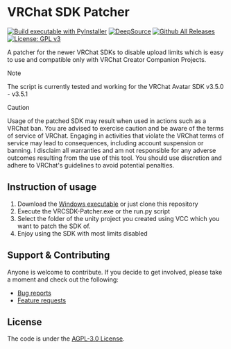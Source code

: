 # VRChat SDK Patcher

[![Build executable with PyInstaller](https://github.com/Luois45/VRCSDK-Patcher/actions/workflows/build.yml/badge.svg)](https://github.com/Luois45/VRCSDK-Patcher/actions/workflows/build.yml)
[![DeepSource](https://deepsource.io/gh/Luois45/VRCSDK-Patcher.svg/?label=active+issues&show_trend=true&token=eIo_r1Hx850IQIJEoUj3FaC5)](https://deepsource.io/gh/Luois45/VRCSDK-Patcher/?ref=repository-badge)
[![Github All Releases](https://img.shields.io/github/downloads/Luois45/VRCSDK-Patcher/total.svg)](https://tooomm.github.io/github-release-stats/?username=Luois45&repository=VRCSDK-Patcher)
[![License: GPL v3](https://img.shields.io/badge/License-AGPL%20v3-blue.svg)](https://www.gnu.org/licenses/agpl-3.0)

A patcher for the newer VRChat SDKs to disable upload limits which is easy to use and compatible only with VRChat Creator Companion Projects.

> [!NOTE]  
> The script is currently tested and working for the VRChat Avatar SDK v3.5.0 - v3.5.1

> [!CAUTION]
> Usage of the patched SDK may result when used in actions such as a VRChat ban. You are advised to exercise caution and be aware of the terms of service of VRChat. Engaging in activities that violate the VRChat terms of service may lead to consequences, including account suspension or banning. I disclaim all warranties and am not responsible for any adverse outcomes resulting from the use of this tool. You should use discretion and adhere to VRChat's guidelines to avoid potential penalties.

## Instruction of usage

1. Download the [Windows executable](https://github.com/Luois45/VRCSDK-Patcher/releases/latest) or just clone this repository
2. Execute the VRCSDK-Patcher.exe or the run.py script
3. Select the folder of the unity project you created using VCC which you want to patch the SDK of.
4. Enjoy using the SDK with most limits disabled

## Support & Contributing
Anyone is welcome to contribute. If you decide to get involved, please take a moment and check out the following:

* [Bug reports](.github/ISSUE_TEMPLATE/bug_report.md)
* [Feature requests](.github/ISSUE_TEMPLATE/feature_request.md)

## License

The code is under the [AGPL-3.0 License](https://choosealicense.com/licenses/agpl-3.0/).
